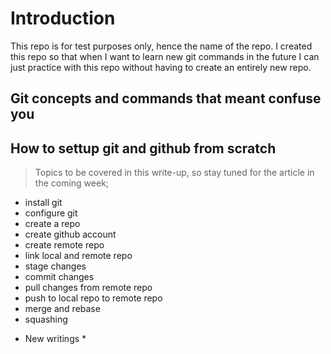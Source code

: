 # Introduction

This repo is for test purposes only, hence the name of the repo. I created this repo so that when I want to learn new git commands in the future I can just practice with this repo without having to create an entirely new repo.

## Git concepts and commands that meant confuse you

## How to settup git and github from scratch

> Topics to be covered in this write-up, so stay tuned for the article in the coming week;

- install git
- configure git
- create a repo
- create github account
- create remote repo
- link local and remote repo
- stage changes
- commit changes
- pull changes from remote repo
- push to local repo to remote repo
- merge and rebase
- squashing

* New writings \*
